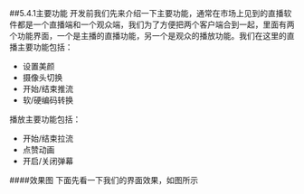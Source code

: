 ##5.4.1主要功能
开发前我们先来介绍一下主要功能，通常在市场上见到的直播软件都是一个直播端和一个观众端，我们为了方便把两个客户端合到一起，里面有两个功能界面，一个是主播的直播功能，另一个是观众的播放功能。我们在这里的直播主要功能包括：
* 设置美颜
* 摄像头切换
* 开始/结束推流
* 软/硬编码转换

播放主要功能包括：
* 开始/结束拉流
* 点赞动画
* 开启/关闭弹幕

####效果图
下面先看一下我们的界面效果，如图所示
